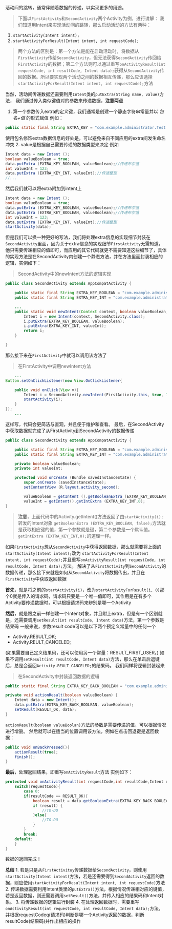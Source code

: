 活动间的跳转，通常伴随着数据的传递，以实现更多的用途。

>下面以`FirstActivity`和`SecondActivity`两个Activity为例，进行讲解：
我们知道用Intent来实现活动间的跳转，那么启动活动的方法有两种：

1.  `startActivity(Intent intent);`
2. `startActivityForResult(Intent intent, int requestCode);`

>两个方法的区别是：第一个方法是能在启动活动时，将数据从`FirstActivity`传给`SecondActivity`，但无法获得`SecondActivity`传回给`FirstActivity`的数据；第二个方法则可以通过重写`onActivityResult(int requestCode, int resultCode, Intent data);`获得从`SecondActivity`传回的数据。所以要实现两个活动之间的数据相互传递，那么应该选择`startActivityForResult(Intent intent, int requestCode);`方法

当然，活动间传递数据还需要利用`Intent`类的`putExtra(String name, value)`方法，
我们通过传入类似键值对的参数来传递数据，**注意两点**

1.  第一个参数传入extra的定义键，我们通常是创建一个静态字符串常量并以	_包名+值_	的形式赋值
例如：
```Java
public static final String EXTRA_KEY = "com.example.administrator.Test.key";
```
使用包名修饰extra数据信息的好处是，可以避免来自不同应用的extra间发生命名冲突
2. value是根据自己需要传递的数据类型来决定
例如
```Java
Intent data = new Intent ();
boolean valueBoolean = true;
data.putExtra (EXTRA_KEY_BOOLEAN, valueBoolean);//传递布尔值
int valueInt = 123;
data.putExtra (EXTRA_KEY_INT, valueInt);//传递整型
//...
```


然后我们就可以将extra附加到intent上
```Java
Intent data = new Intent ();
boolean valueBoolean = true;
data.putExtra (EXTRA_KEY_BOOLEAN, valueBoolean);//传递布尔值
data.putExtra (EXTRA_KEY_BOOLEAN, valueBoolean);//传递布尔值
int valueInt = 123;
data.putExtra (EXTRA_KEY_INT, valueInt);//传递整型
startActivity(data);
```
但是我们可以换一种更好的写法，我们将处理extra信息的实现细节封装在`SecondActivity`里面，因为关于extra信息的实现细节`FirstActivity`无需知道，他只需要传递相应的值即可，而应用的其它代码就更不需要知道这些细节了，具体的实现方法是在SecondActivity内创建一个静态方法，并在方法里面封装相应的逻辑，实例如下：
>SecondActivity中的newIntent方法的逻辑实现
```Java
public class SecondActivity extends AppCompatActivity {

    public static final String EXTRA_KEY_BOOLEAN = "com.example.administrator.Test.value_true";
    public static final String EXTRA_KEY_INT = "com.example.administrator.Test.value_123";

    ...
	public static void newIntent(Context context, boolean valueBoolean, int valueInt) {
		Intent i = new Intent(context, SecondActivity.class);
		i.putExtra(EXTRA_KEY_BOOLEAN, valueBoolean);
		i.putExtra(EXTRA_KEY_INT, valueInt);
		return i;
	}

}
```
那么接下来在`FirstActivity`中就可以调用该方法了
>在FirstActivity中调用newIntent方法
```Java
	...
Button.setOnClickListener(new View.OnClickListener{

	public void onClick(View v){
		Intent i = SecondActivity.newIntent(FirstActivity.this, true, 123);
		startActivity(i);
	}
});
	...
```
这样写，代码会更简洁与直观，并且便于维护和查看。
最后，在SecondActivity中获取数据就完成了从FirstActivity到SecondActivity的数据传递 	 
```Java
public class SecondActivity extends AppCompatActivity {

    public static final String EXTRA_KEY_BOOLEAN = "com.example.administrator.Test.value_true";
    public static final String EXTRA_KEY_INT = "com.example.administrator.Test.value_123";

    private boolean valueBoolean;
    private int valueInt;

    protected void onCreate (Bundle savedInstanceState) {
        super.onCreate (savedInstanceState);
        setContentView (R.layout.activity_second);

        valueBoolean = getIntent ().getBooleanExtra (EXTRA_KEY_BOOLEAN, false);
        valueInt = getIntent().getIntExtra (EXTRA_KEY_INT,0);
}
```
>**注意**，上面代码中的Activity.getIntent()方法返回了由`startActivity(i);`转发的Intent对象
`getBooleanExtra (EXTRA_KEY_BOOLEAN, false);`方法就是获取相应键的值，第一个参数就是键，第二个参数是一个默认值。
`getIntExtra (EXTRA_KEY_INT,0);`的道理一样。


如果`FirstActivity`想从`SecondActivity`中获得返回数据，那么就需要将上面的
`startActivity(Intent intent);`改为
`startActivityForResult(Intent intent, int requestCode);`并且重写`onActivityResult(int requestCode, int resultCode, Intent data);`方法。
解决了从`FirstActivity`到`SecondActivity`的数据传递，那么接下来就是如何从`SecondActivity`将数据传出，并且在`FirstActivity`中获取返回数据

**首先**，就是将之前的`startActivity(i)`，改为`startActivityForResult(i, 0)`那个0就是传入的请求码，请求码只要是一个唯一值即可，其作用是在有多个Activity要传递数据时，可以根据请求码来辨别是哪一个Activity

**然后**，就是跟之前一样创建一个Intent对象，并且附上extra，但是有一个区别就是，还需要调用`setResult(int resultCode, Intent data)`方法，第一个参数是结果码
一般来说，参数result code可以是以下两个预定义常量中的任何一个

 *   Activity.RESULT_OK;
 *   Activity.REULT_CANCELED;   

(如果需要自己定义结果码，还可以使用另一个常量：RESULT_FIRST_USER。)
如果不调用`setResult(int resultCode, Intent data)`方法，那么在单击后退键后，总是会返回`Activity.REULT_CANCELED;`的结果码。
我们同样将逻辑封装起来
>在SecondActivity中封装返回数据的逻辑

```Java
public static final String EXTRA_KEY_BACK_BOOLEAN = "com.example.administrator.Test.value_back";

private void actionResult(boolean valueBoolean) {
	Intent data = new Intent();
	data.putExtra(EXTRA_KEY_BACK_BOOLEAN, valueBoolean);
	setResult(RESULT_OK, data);
}

```

`actionResult(boolean valueBoolan)`方法的参数是需要传递的值，可以根据情况进行增删。
然后就可以在适当的位置调用该方法，例如在点击回退键是返回数据：

```Java
public void onBackPressed(){
    actionResult(true);
    finish();
}
```

**最后**，处理返回结果，即重写`onActivityResult`方法
实例如下：
```Java
protected void onActivityResult(int requestCode,int resultCode,Intent data){
    switch(requestCode){
        case 0:
        if(resultCode == RESULT_OK){
            boolean result = data.getBooleanExtra(EXTRA_KEY_BACK_BOOLEAN,false);
            if (result) {
            	//TO-DO
            }else{
            	//TO-DO
            }
        }
        break;
    default:
    }
}

```
数据的返回完成！

**总结**
	1. 若是只是从`FirstActivituy`传递数据给`SecondActivity`，则使用`startActivity(Intent intent)`方法，若是还需要得到`SecondActivity`返回的数据，则应使用`startActivityForResult(Intent intent, int requestCode)`方法
	2. 传递数据需要利用Intent类里的`putExtra()`方法，根据情况传递相对应的键值，若是返回数据，则还需要调用`setResult()`方法，并传入相应的结果码和Intent对象。
	3. 将传递数据的逻辑进行封装
	4. 在处理返回数据时，需要重写`onActivityResult(int requestCode, int resultCode, Intent data);`方法，并根据requestCodeq(请求码)判断是哪一个Activity返回的数据，判断resultCode(结果码)并作出相应的操作
